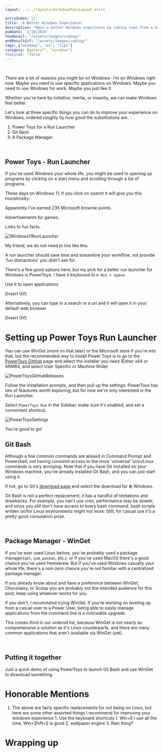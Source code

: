 ```yaml
---
layout: ../../layouts/markdownPassLayout.astro

entryIndex: 12
title: 'A Better Windows Experience'
description: "Have a better Windows experience by taking cues from a better OS"
pubDate: '2/19/2024'
thumbnail: "/assets/images/coding/"
endResultGif: "/assets/images/coding/"
tags: ["windows", "os", "tips"]
category: [general", "windows"]
featured: 'false'
---
```


<br>

There are a lot of reasons you might be on Windows- I'm on Windows right now. Maybe you need to use specific applications on Windows. Maybe you need to use Windows for work. Maybe you just like it.

Whether you're here by initiative, inertia, or insanity, we can make Windows feel better.

Let's look at three specific things you can do to improve your experience on Windows, ordered roughly by how good the substitutions are.

1) Power Toys for a Run Launcher
2) Git Bash 
3) A Package Manager

<br>

## Power Toys - Run Launcher

If you've used Windows your whole life, you might be used to opening up programs by clicking on a start menu and scrolling through a list of programs.

These days on Windows 11, if you click on search it will give you this monstrosity.

Apparently I've earned 235 Microsoft brownie points.

Advertisements for games.

Links to fun facts.

![Windows11RunLauncher](/assets/images/tips/better-windows-experience/windows-11-run-launcher.png)

My friend, we do not need to live like this.

A run launcher should save time and streamline your workflow, not provide 'fun distractions' you didn't ask for.

There's a few good options here, but my pick for a better run launcher for Windows is PowerToys. I have it keybound to `⊞ Win + space`.

Use it to open applications 

[Insert Gif]

Alternatively, you can type in a search or a url and it will open it in your default web browser

[Insert Gif]


# Setting up Power Toys Run Launcher

You can use WinGet (more on that later) or the Microsoft store if you're into that, but the recommended way to install Power Toys is to go to the <a href="https://github.com/microsoft/PowerToys?tab=readme-ov-file#via-github-with-exe-recommended" target="_blank">PowerToys GitHub</a> page and select the installer you need (Either x64 or ARM64, and select User Specific or Machine Wide)

![PowerToysGitHubReleases](/assets/images/tips/better-windows-experience/PowerToysGithub.png)

Follow the installation prompts, and then pull up the settings. PowerToys has lots of feautures worth exploring, but for now we're only interested in the Run Launcher.

Select `PowerToys Run` in the Sidebar, make sure it's enabled, and set a convenient shortcut. 

![PowerToysSettings](/assets/images/tips/better-windows-experience/PowerToysSettings.png)

You're good to go!


## Git Bash

Although a few common commands are aliased in Command Prompt and Powershell, not having consistnt access to the more 'universal' Unix/Linux commands is very annoying. Note that if you have Git installed on your Windows machine, you've already installed Git Bash, and you can just start using it.

If not, go to Git's <a href="https://git-scm.com/downloads" target="_blank">download page</a> and select the download for ⊞ Windows.


Git Bash is not a perfect replacement, it has a handful of limitations and drawbacks. For example, you can't use cron, performance may be slower, and since you still don't have access to every bash command, bash scripts written on/for Linux environments might not work. Still, for casual use it's a pretty good consolation prize.


<br>

## Package Manager - WinGet

If you've ever used Linux before, you've probably used a package manager(`apt`, `yum`, `pacman`, etc.), or if you've used MacOS there's a good chance you've used Homebrew. But if you've used Windows casually your whole life, there's a non-zero chance you're not familiar with a centralized package manager.

If you already know about and have a preference between WinGet, Chocolatey, or Scoop you are probably not the intended audience for this post, keep using whatever works for you.

If you don't, I recommend trying WinGet. If you're working on leveling up from a casual user to a Power User, being able to easily manage applications from the command line is a noticeable upgrade.

This comes third in our ordered list, because WinGet is not nearly as comprehensive a solution as it's Linux counterparts, and there are many common applications that aren't available via WinGet (yet).


<br>

## Putting it together

Just a quick demo of using PowerToys to launch Git Bash and use WinGet to download something.

# Honorable Mentions

1. The above are fairly specific replacements for not being on Linux, but here are some other assorted things I recommend for improving your windows experience
		1. Use the keyboard shortcuts
			1. Win+E I use all the time, Win+Shift+S is good
		2. wallpaper engine
		3. Rain thing?

# Wrapping up
